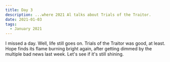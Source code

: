```yaml
---
title: Day 3
description: ...where 2021 Al talks about Trials of the Traitor.
date: 2021-01-03
tags:
  - January 2021
---
```


I missed a day. Well, life still goes on. Trials of the Traitor was good, at least. Hope finds its flame burning bright again, after getting dimmed by the multiple bad news last week. Let's see if it's still shining.